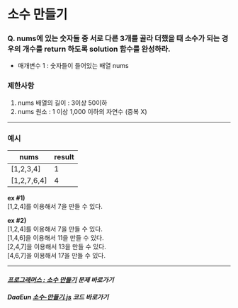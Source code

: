 # 소수 만들기

### Q. nums에 있는 숫자들 중 서로 다른 3개를 골라 더했을 때 소수가 되는 경우의 개수를 return 하도록 solution 함수를 완성하라.

- 매개변수 1 : 숫자들이 들어있는 배열 nums

### 제한사항
1. nums 배열의 길이 : 3이상 50이하
2. nums 원소 : 1 이상 1,000 이하의 자연수 (중복 X)

*** 

### 예시

|nums|result|
|---|---|
|[1,2,3,4]|1|
|[1,2,7,6,4]|4|

**ex #1)**   
[1,2,4]를 이용해서 7을 만들 수 있다.

**ex #2)**   
[1,2,4]를 이용해서 7을 만들 수 있다.   
[1,4,6]을 이용해서 11을 만들 수 있다.   
[2,4,7]을 이용해서 13을 만들 수 있다.   
[4,6,7]을 이용해서 17을 만들 수 있다.

***

#### _[프로그래머스 : 소수 만들기](https://programmers.co.kr/learn/courses/30/lessons/12977) 문제 바로가기_

#### _DaaEun [소수-만들기.js]() 코드 바로가기_